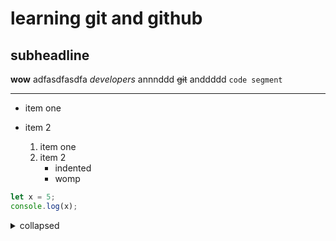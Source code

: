 learning git and github
=====
subheadline
-----
**wow** adfasdfasdfa _developers_ annnddd ~~git~~ anddddd `code segment`

***
- item one
- item 2

  1. item one
  2. item 2
     - indented
     - womp

```js
let x = 5;
console.log(x);
```
<details>
<summary>collapsed</summary>

wassuuuupppp
</details>
